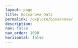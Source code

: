 ```yaml
---
layout: page
title: Bossanova Data
permalink: /explore/bossanova/
description: 
nav: false
nav_order: 1000
horizontal: false
---
```


<br/><br/>

